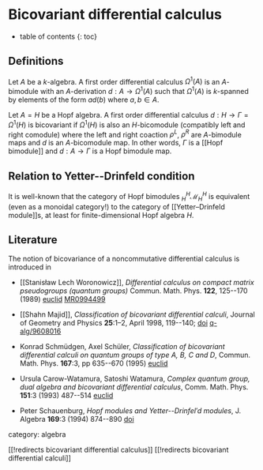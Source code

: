 
# Bicovariant differential calculus
* table of contents
{: toc}

## Definitions

Let $A$ be a $k$-algebra. A first order differential calculus $\Omega^1(A)$ is an $A$-bimodule with an
$A$-derivation $d: A\to\Omega^1(A)$ such that $\Omega^1(A)$ is $k$-spanned by elements of the form $a d(b)$ where $a,b\in A$. 

Let $A = H$ be a Hopf algebra. A first order differential calculus $d:H \to \Gamma = \Omega^1(H)$
is bicovariant if $\Omega^1(H)$ is also an $H$-bicomodule (compatibly left and right comodule) where the left and right coaction $\rho^L$, $\rho^R$ are $A$-bimodule maps and $d$ is an $A$-bicomodule map. In other words, $\Gamma$ is a [[Hopf bimodule]]
and $d:A\to \Gamma$ is a Hopf bimodule map. 


## Relation to Yetter--Drinfeld condition

It is well-known that the category of Hopf bimodules 
${}^H_H\mathcal{M}^H_H$ is equivalent (even as a monoidal category!) to the category of [[Yetter–Drinfeld module]]s, at least for finite-dimensional
Hopf algebra $H$. 


## Literature

The notion of bicovariance of a noncommutative 
differential calculus is introduced in 

* [[Stanisław Lech Woronowicz]], _Differential calculus on compact matrix pseudogroups (quantum groups)_ Commun. Math. Phys. __122__, 125--170 (1989) [euclid](http://projecteuclid.org/euclid.cmp/1104178320) [MR0994499](http://www.ams.org/mathscinet-getitem?mr=0994499)

* [[Shahn Majid]], _Classification of bicovariant differential calculi_, Journal of Geometry and Physics __25__:1&#8211;2, April 1998, 119--140; <a href="http://dx.doi.org/10.1016/S0393-0440(97)00025-9">doi</a> [q-alg/9608016](http://arxiv.org/abs/q-alg/9608016v2)

* Konrad Schm&#252;dgen, Axel Sch&#252;ler, _Classification of bicovariant differential calculi on quantum groups of type A, B, C and D_, Commun. Math. Phys. __167__:3, pp 635--670 (1995) [euclid](http://projecteuclid.org/euclid.cmp/1104273123)

* Ursula Carow-Watamura, Satoshi Watamura, _Complex quantum group, dual algebra and bicovariant differential calculus_, Comm. Math. Phys. __151__:3 (1993) 487--514 [euclid](http://projecteuclid.org/euclid.cmp/1104252236)

* Peter Schauenburg, _Hopf modules and Yetter--Drinfel&#8242;d modules_, J. Algebra __169__:3 (1994) 874--890 [doi](http://dx.doi.org/10.1006/jabr.1994.1314)


category: algebra 

[[!redirects bicovariant differential calculus]]
[[!redirects bicovariant differential calculi]]
